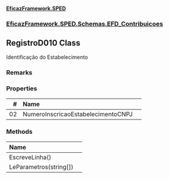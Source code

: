 #### [EficazFramework.SPED](EficazFrameworkSPED.md 'EficazFramework SPED')
### [EficazFramework.SPED.Schemas.EFD_Contribuicoes](EficazFramework.SPED.Schemas.EFD_Contribuicoes.md 'EficazFramework.SPED.Schemas.EFD_Contribuicoes')

## RegistroD010 Class

Identificação do Estabelecimento

### Remarks
### Properties

| # | Name | |
| ---: | :--- | :--- |
| 02 | NumeroInscricaoEstabelecimentoCNPJ |  |
### Methods

| Name | |
| :--- | :--- |
| EscreveLinha() |  |
| LeParametros(string[]) |  |
